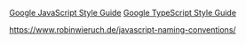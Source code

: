 [Google JavaScript Style Guide](https://google.github.io/styleguide/jsguide.html) 
[Google TypeScript Style Guide](https://google.github.io/styleguide/tsguide.html)

https://www.robinwieruch.de/javascript-naming-conventions/

